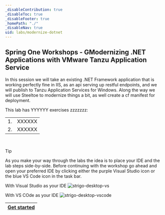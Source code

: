 ```yaml
---
_disableContribution: true
_disableToc: true
_disableFooter: true
_homePath: "./"
_disableNav: true
uid: labs/modernize-dotnet
---
```


[strigo-desktop-vs]: ~/labs/images/strigo-desktop-vs.png "Strigo windows placement with Visual Studio"
[strigo-desktop-vscode]: ~/labs/images/strigo-desktop-vscode.png "Strigo windows placement with VS Code"

[exercise-1-link]: exercise1.md
[exercise-2-link]: exercise2.md
[exercise-3-link]: exercise3.md
[exercise-4-link]: exercise4.md

## Spring One Workshops - GModernizing .NET Applications with VMware Tanzu Application Service

In this session we will take an existing .NET Framework application that is working perfectly fine in IIS, as an api serving up restful endpoints, and we will publish to Tanzu Application Services for Windows. Along the way we will use Steeltoe to modernize things a bit, as well create a cf manifest for deployment.

This lab has YYYYYY exercises zzzzzzz:

|||
|:--:|:--|
|1.|XXXXXX|
|2.|XXXXXX|

<br/>

>[!TIP]
> As you make your way through the labs the idea is to place your IDE and the lab steps side-by-side. Before continuing with the workshop go ahead and open your preferred IDE by clicking either the purple Visual Studio icon or the blue VS Code icon in the task bar.

With Visual Studio as your IDE
![strigo-desktop-vs]

With VS COde as your IDE
![strigo-desktop-vscode]

|[Get started][exercise-1-link]|
|:--:|
